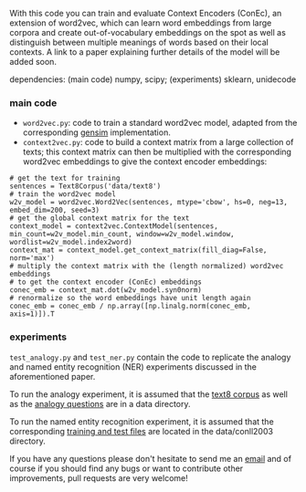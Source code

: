 With this code you can train and evaluate Context Encoders (ConEc), an extension of word2vec, which can learn word embeddings from large corpora and create out-of-vocabulary embeddings on the spot as well as distinguish between multiple meanings of words based on their local contexts.
A link to a paper explaining further details of the model will be added soon.


dependencies: (main code) numpy, scipy; (experiments) sklearn, unidecode

### main code
- `word2vec.py`: code to train a standard word2vec model, adapted from the corresponding [gensim](https://radimrehurek.com/gensim/) implementation.
- `context2vec.py`: code to build a context matrix from a large collection of texts; this context matrix can then be multiplied with the corresponding word2vec embeddings to give the context encoder embeddings:
```
# get the text for training
sentences = Text8Corpus('data/text8')
# train the word2vec model
w2v_model = word2vec.Word2Vec(sentences, mtype='cbow', hs=0, neg=13, embed_dim=200, seed=3)
# get the global context matrix for the text
context_model = context2vec.ContextModel(sentences, min_count=w2v_model.min_count, window=w2v_model.window, wordlist=w2v_model.index2word)
context_mat = context_model.get_context_matrix(fill_diag=False, norm='max')
# multiply the context matrix with the (length normalized) word2vec embeddings
# to get the context encoder (ConEc) embeddings
conec_emb = context_mat.dot(w2v_model.syn0norm)
# renormalize so the word embeddings have unit length again
conec_emb = conec_emb / np.array([np.linalg.norm(conec_emb, axis=1)]).T
```

### experiments
`test_analogy.py` and `test_ner.py` contain the code to replicate the analogy and named entity recognition (NER) experiments discussed in the aforementioned paper.

To run the analogy experiment, it is assumed that the [text8 corpus](http://mattmahoney.net/dc/text8.zip) as well as the [analogy questions](https://code.google.com/archive/p/word2vec/) are in a data directory.

To run the named entity recognition experiment, it is assumed that the corresponding [training and test files](http://www.cnts.ua.ac.be/conll2003/ner/) are located in the data/conll2003 directory.


If you have any questions please don't hesitate to send me an [email](mailto:cod3licious@gmail.com) and of course if you should find any bugs or want to contribute other improvements, pull requests are very welcome!

